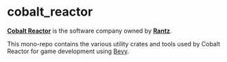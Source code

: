 # cobalt_reactor

[**Cobalt Reactor**](https://www.cobaltreactor.com) is the software company owned by [**Rantz**](https://www.github.com/bobg1983).

This mono-repo contains the various utility crates and tools used by Cobalt Reactor for game development using [Bevy](https://www.bevyengine.org).

